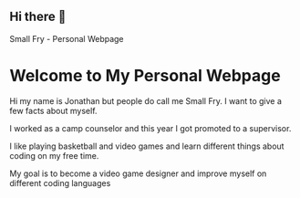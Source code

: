## Hi there 👋
<!DOCTYPE html>
<html lang="en">
<head>
<meta charset="UTF-8">
<meta name="viewport" content="width=device-width, initial-scale=1.0">
Small Fry - Personal Webpage 
</head>
<body>
<h1> Welcome to My Personal Webpage </h1>
<p> Hi my name is Jonathan but people do call me Small Fry. I want to give a few facts about myself.</p>
<p> I worked as a camp counselor and this year I got promoted to a supervisor.</p>
<p> I like playing basketball and video games and learn different things about coding on my free time.</p>
<p> My goal is to become a video game designer and improve myself on different coding languages</p>
</body>
</html>
<!--
**smallfry333/smallfry333** is a ✨ _special_ ✨ repository because its `README.md` (this file) appears on your GitHub profile.

Here are some ideas to get you started:

- 🔭 I’m currently working on ...
- 🌱 I’m currently learning ...
- 👯 I’m looking to collaborate on ...
- 🤔 I’m looking for help with ...
- 💬 Ask me about ...
- 📫 How to reach me: ...
- 😄 Pronouns: ...
- ⚡ Fun fact: ...
-->
